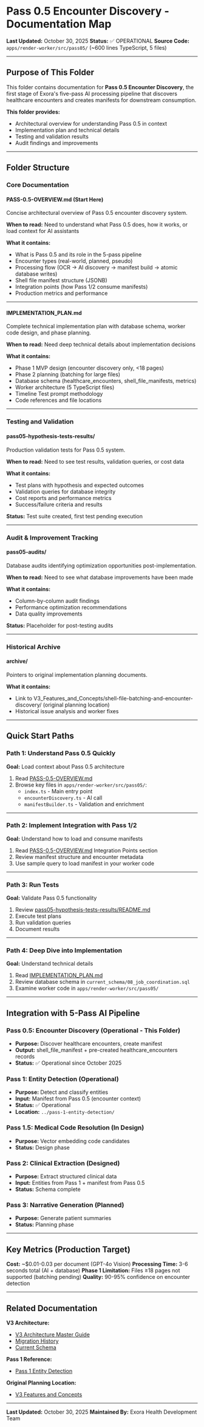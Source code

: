 # Pass 0.5 Encounter Discovery - Documentation Map

**Last Updated:** October 30, 2025
**Status:** ✅ OPERATIONAL
**Source Code:** `apps/render-worker/src/pass05/` (~600 lines TypeScript, 5 files)

---

## Purpose of This Folder

This folder contains documentation for **Pass 0.5 Encounter Discovery**, the first stage of Exora's five-pass AI processing pipeline that discovers healthcare encounters and creates manifests for downstream consumption.

**This folder provides:**
- Architectural overview for understanding Pass 0.5 in context
- Implementation plan and technical details
- Testing and validation results
- Audit findings and improvements

---

## Folder Structure

### Core Documentation

#### PASS-0.5-OVERVIEW.md (Start Here)
Concise architectural overview of Pass 0.5 encounter discovery system.

**When to read:** Need to understand what Pass 0.5 does, how it works, or load context for AI assistants

**What it contains:**
- What is Pass 0.5 and its role in the 5-pass pipeline
- Encounter types (real-world, planned, pseudo)
- Processing flow (OCR → AI discovery → manifest build → atomic database writes)
- Shell file manifest structure (JSONB)
- Integration points (how Pass 1/2 consume manifests)
- Production metrics and performance

---

#### IMPLEMENTATION_PLAN.md
Complete technical implementation plan with database schema, worker code design, and phase planning.

**When to read:** Need deep technical details about implementation decisions

**What it contains:**
- Phase 1 MVP design (encounter discovery only, <18 pages)
- Phase 2 planning (batching for large files)
- Database schema (healthcare_encounters, shell_file_manifests, metrics)
- Worker architecture (5 TypeScript files)
- Timeline Test prompt methodology
- Code references and file locations

---

### Testing and Validation

#### pass05-hypothesis-tests-results/
Production validation tests for Pass 0.5 system.

**When to read:** Need to see test results, validation queries, or cost data

**What it contains:**
- Test plans with hypothesis and expected outcomes
- Validation queries for database integrity
- Cost reports and performance metrics
- Success/failure criteria and results

**Status:** Test suite created, first test pending execution

---

### Audit & Improvement Tracking

#### pass05-audits/
Database audits identifying optimization opportunities post-implementation.

**When to read:** Need to see what database improvements have been made

**What it contains:**
- Column-by-column audit findings
- Performance optimization recommendations
- Data quality improvements

**Status:** Placeholder for post-testing audits

---

### Historical Archive

#### archive/
Pointers to original implementation planning documents.

**What it contains:**
- Link to V3_Features_and_Concepts/shell-file-batching-and-encounter-discovery/ (original planning location)
- Historical issue analysis and worker fixes

---

## Quick Start Paths

### Path 1: Understand Pass 0.5 Quickly
**Goal:** Load context about Pass 0.5 architecture

1. Read [PASS-0.5-OVERVIEW.md](./PASS-0.5-OVERVIEW.md)
2. Browse key files in `apps/render-worker/src/pass05/`:
   - `index.ts` - Main entry point
   - `encounterDiscovery.ts` - AI call
   - `manifestBuilder.ts` - Validation and enrichment

---

### Path 2: Implement Integration with Pass 1/2
**Goal:** Understand how to load and consume manifests

1. Read [PASS-0.5-OVERVIEW.md](./PASS-0.5-OVERVIEW.md) Integration Points section
2. Review manifest structure and encounter metadata
3. Use sample query to load manifest in your worker code

---

### Path 3: Run Tests
**Goal:** Validate Pass 0.5 functionality

1. Review [pass05-hypothesis-tests-results/README.md](./pass05-hypothesis-tests-results/README.md)
2. Execute test plans
3. Run validation queries
4. Document results

---

### Path 4: Deep Dive into Implementation
**Goal:** Understand technical details

1. Read [IMPLEMENTATION_PLAN.md](./IMPLEMENTATION_PLAN.md)
2. Review database schema in `current_schema/08_job_coordination.sql`
3. Examine worker code in `apps/render-worker/src/pass05/`

---

## Integration with 5-Pass AI Pipeline

### Pass 0.5: Encounter Discovery (Operational - This Folder)
- **Purpose:** Discover healthcare encounters, create manifest
- **Output:** shell_file_manifest + pre-created healthcare_encounters records
- **Status:** ✅ Operational since October 2025

### Pass 1: Entity Detection (Operational)
- **Purpose:** Detect and classify entities
- **Input:** Manifest from Pass 0.5 (encounter context)
- **Status:** ✅ Operational
- **Location:** `../pass-1-entity-detection/`

### Pass 1.5: Medical Code Resolution (In Design)
- **Purpose:** Vector embedding code candidates
- **Status:** Design phase

### Pass 2: Clinical Extraction (Designed)
- **Purpose:** Extract structured clinical data
- **Input:** Entities from Pass 1 + manifest from Pass 0.5
- **Status:** Schema complete

### Pass 3: Narrative Generation (Planned)
- **Purpose:** Generate patient summaries
- **Status:** Planning phase

---

## Key Metrics (Production Target)

**Cost:** ~$0.01-0.03 per document (GPT-4o Vision)
**Processing Time:** 3-6 seconds total (AI + database)
**Phase 1 Limitation:** Files ≥18 pages not supported (batching pending)
**Quality:** 90-95% confidence on encounter detection

---

## Related Documentation

**V3 Architecture:**
- [V3 Architecture Master Guide](../../../V3_ARCHITECTURE_MASTER_GUIDE.md)
- [Migration History](../../../migration_history/)
- [Current Schema](../../../current_schema/08_job_coordination.sql)

**Pass 1 Reference:**
- [Pass 1 Entity Detection](../pass-1-entity-detection/)

**Original Planning Location:**
- [V3 Features and Concepts](../../../V3_Features_and_Concepts/shell-file-batching-and-encounter-discovery/)

---

**Last Updated:** October 30, 2025
**Maintained By:** Exora Health Development Team
